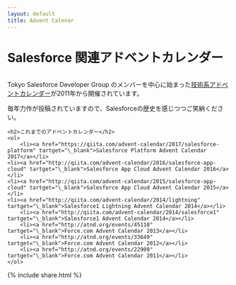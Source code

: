 ```yaml
---
layout: default
title: Advent Calenar
---
```


<div class="post">
	<h1 class="pageTitle">Salesforce 関連アドベントカレンダー</h1>
	<img src="{{ '/assets/img/logo.jpg' | prepend: site.baseurl }}" alt="">
  <p>Tokyo Salesforce Developer Group のメンバーを中心に始まった<a href="https://ja.wikipedia.org/wiki/アドベントカレンダー" target="\_blank">技術系アドベントカレンダー</a>が2011年から開催されています。</p>
  <p>毎年力作が投稿されていますので、Salesforceの歴史を感じつつご笑納ください。</p>

	<h2>これまでのアドベントカレンダー</h2>
	<ol>
		<li><a href="https://qiita.com/advent-calendar/2017/salesforce-platform" tartget="\_blank">Salesforce Platform Advent Calendar 2017</a></li>
    <li><a href="http://qiita.com/advent-calendar/2016/salesforce-app-cloud" tartget="\_blank">Salesforce App Cloud Advent Calendar 2016</a></li>
    <li><a href="http://qiita.com/advent-calendar/2015/salesforce-app-cloud" tartget="\_blank">Salesforce App Cloud Advent Calendar 2015</a></li>
    <li><a href="http://qiita.com/advent-calendar/2014/lightning" tartget="\_blank">Salesforce1 Lightning Advent Calendar 2014</a></li>
		<li><a href="http://qiita.com/advent-calendar/2014/salesforce1" tartget="\_blank">Salesforce1 Advent Calendar 2014</a></li>
		<li><a href="http://atnd.org/events/45110" tartget="\_blank">Force.com Advent Calendar 2013</a></li>
		<li><a href="http://atnd.org/events/33649" tartget="\_blank">Force.com Advent Calendar 2012</a></li>
		<li><a href="http://atnd.org/events/22909" tartget="\_blank">Force.com Advent Calendar 2011</a></li>
	</ol>

</div>

{% include share.html %}
